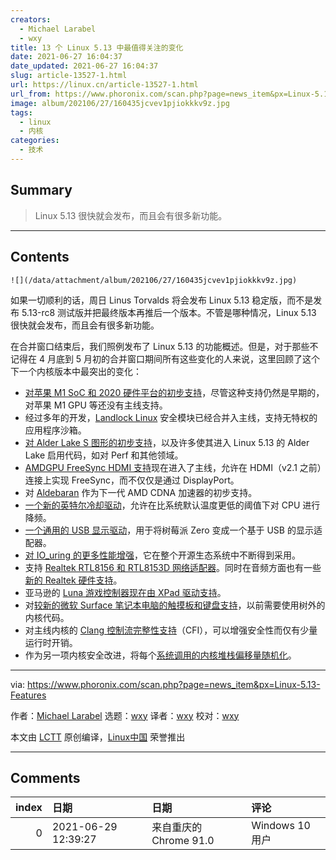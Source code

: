 ```yaml
---
creators:
  - Michael Larabel
  - wxy
title: 13 个 Linux 5.13 中最值得关注的变化
date: 2021-06-27 16:04:37
date_updated: 2021-06-27 16:04:37
slug: article-13527-1.html
url: https://linux.cn/article-13527-1.html
url_from: https://www.phoronix.com/scan.php?page=news_item&px=Linux-5.13-Features
image: album/202106/27/160435jcvev1pjiokkkv9z.jpg
tags:
  - linux
  - 内核
categories:
  - 技术
---
```


## Summary

> Linux 5.13 很快就会发布，而且会有很多新功能。

***

<!-- more -->

## Contents

`![](/data/attachment/album/202106/27/160435jcvev1pjiokkkv9z.jpg)`

如果一切顺利的话，周日 Linus Torvalds 将会发布 Linux 5.13 稳定版，而不是发布 5.13-rc8 测试版并把最终版本再推后一个版本。不管是哪种情况，Linux 5.13 很快就会发布，而且会有很多新功能。

在合并窗口结束后，我们照例发布了 Linux 5.13 的功能概述。但是，对于那些不记得在 4 月底到 5 月初的合并窗口期间所有这些变化的人来说，这里回顾了这个下一个内核版本中最突出的变化：

* [对苹果 M1 SoC 和 2020 硬件平台的初步支持](https://www.phoronix.com/scan.php?page=news_item&px=Apple-M1-ARM-SoCs-In-Linux-5.13)，尽管这种支持仍然是早期的，对苹果 M1 GPU 等还没有主线支持。
* 经过多年的开发，[Landlock Linux](https://www.phoronix.com/scan.php?page=news_item&px=Linux-5.13-Landlock-Lands) 安全模块已经合并入主线，支持无特权的应用程序沙箱。
* [对 Alder Lake S 图形的初步支持](https://www.phoronix.com/scan.php?page=news_item&px=Intel-Alder-Lake-S-DRM-Next)，以及许多使其进入 Linux 5.13 的 Alder Lake 启用代码，如对 Perf 和其他领域。
* [AMDGPU FreeSync HDMI 支持](https://www.phoronix.com/scan.php?page=news_item&px=AMDGPU-Linux-5.13-Aldebaran)现在进入了主线，允许在 HDMI（v2.1 之前）连接上实现 FreeSync，而不仅仅是通过 DisplayPort。
* 对 [Aldebaran](https://www.phoronix.com/scan.php?page=search&q=Aldebaran) 作为下一代 AMD CDNA 加速器的初步支持。
* [一个新的英特尔冷却驱动](https://www.phoronix.com/scan.php?page=news_item&px=Linux-5.13-Intel-Cooling-Driver)，允许在比系统默认温度更低的阈值下对 CPU 进行降频。
* [一个通用的 USB 显示驱动](https://www.phoronix.com/scan.php?page=news_item&px=Generic-USB-Display-GUD-5.13)，用于将树莓派 Zero 变成一个基于 USB 的显示适配器。
* [对 IO\_uring 的更多性能增强](https://www.phoronix.com/scan.php?page=news_item&px=Linux-5.13-More-IO_uring)，它在整个开源生态系统中不断得到采用。
* 支持 [Realtek RTL8156 和 RTL8153D 网络适配器](https://www.phoronix.com/scan.php?page=news_item&px=Realtek-RTL8153-RTL8156-Linux)。同时在音频方面也有一些[新的 Realtek 硬件支持](https://www.phoronix.com/scan.php?page=news_item&px=Linux-5.13-Sound)。
* 亚马逊的 [Luna 游戏控制器现在由 XPad 驱动支持](https://www.phoronix.com/scan.php?page=news_item&px=Linux-5.13-Amazon-Game-Control)。
* 对[较新的微软 Surface 笔记本电脑的触摸板和键盘支持](https://www.phoronix.com/scan.php?page=news_item&px=Linux-5.13-Surface-HID)，以前需要使用树外的内核代码。
* 对主线内核的 [Clang 控制流完整性支持](https://www.phoronix.com/scan.php?page=news_item&px=Clang-CFI-Linux-5.13)（CFI），可以增强安全性而仅有少量运行时开销。
* 作为另一项内核安全改进，将每个[系统调用的内核堆栈偏移量随机化](https://www.phoronix.com/scan.php?page=news_item&px=Linux-5.13-Rand-Offset-Sys-Call)。

---

via: <https://www.phoronix.com/scan.php?page=news_item&px=Linux-5.13-Features> 

作者：[Michael Larabel](https://www.phoronix.com/scan.php?page=michaellarabel) 选题：[wxy](https://github.com/wxy) 译者：[wxy](https://github.com/wxy) 校对：[wxy](https://github.com/wxy)

本文由 [LCTT](https://github.com/LCTT/TranslateProject) 原创编译，[Linux中国](https://linux.cn/article-13526-1.html) 荣誉推出

***

## Comments

|   index | 日期                | 日期                                   | 评论                         |
|--------:|:--------------------|:---------------------------------------|:-----------------------------|
|       0 | 2021-06-29 12:39:27 | 来自重庆的 Chrome 91.0|Windows 10 用户 | 不用注册就可评论，良心网站啊 |
